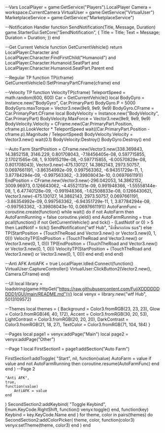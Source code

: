  --Vars
 LocalPlayer = game:GetService("Players").LocalPlayer
 Camera = workspace.CurrentCamera
 VirtualUser = game:GetService("VirtualUser")
 MarketplaceService = game:GetService("MarketplaceService")


 --Notification Handler
function SendNotification(Title, Message, Duration)
    game.StarterGui:SetCore("SendNotification", {
        Title = Title;
        Text = Message;
        Duration = Duration;
    })
end


 --Get Current Vehicle
 function GetCurrentVehicle()
     return LocalPlayer.Character and LocalPlayer.Character:FindFirstChild("Humanoid") and LocalPlayer.Character.Humanoid.SeatPart and LocalPlayer.Character.Humanoid.SeatPart.Parent
 end
 
 --Regular TP
 function TP(cframe)
     GetCurrentVehicle():SetPrimaryPartCFrame(cframe)
 end
 
 --Velocity TP
 function VelocityTP(cframe)
     TeleportSpeed = math.random(600, 600)
     Car = GetCurrentVehicle()
     local BodyGyro = Instance.new("BodyGyro", Car.PrimaryPart)
     BodyGyro.P = 5000
     BodyGyro.maxTorque = Vector3.new(9e9, 9e9, 9e9)
     BodyGyro.CFrame = Car.PrimaryPart.CFrame
     local BodyVelocity = Instance.new("BodyVelocity", Car.PrimaryPart)
     BodyVelocity.MaxForce = Vector3.new(9e9, 9e9, 9e9)
     BodyVelocity.Velocity = CFrame.new(Car.PrimaryPart.Position, cframe.p).LookVector * TeleportSpeed
     wait((Car.PrimaryPart.Position - cframe.p).Magnitude / TeleportSpeed)
     BodyVelocity.Velocity = Vector3.new()
     wait(0.1)
     BodyVelocity:Destroy()
     BodyGyro:Destroy()
 end
 
 --Auto Farm
 StartPosition = CFrame.new(Vector3.new(338.369843, 14.3852158, 3146.229, 0.801708043, -7.18456405e-08, 0.597715855, 2.17021565e-08, 1, 9.10915219e-08, -0.597715855, -6.00570829e-08, 0.801708043), Vector3.new(-475.130127, 14.3862143, 2973.50757, 0.0697661191, -3.86354992e-09, 0.997563362, -6.94351729e-11, 1, 3.87784294e-09, -0.997563362, -3.39808043e-10, 0.0697661191))
EndPosition = CFrame.new(Vector3.new(-296.042053, 14.3862152, 3009.96973, 0.126643062, -4.45521131e-09, 0.991948366, -1.55558144e-08, 1, 6.47740128e-09, -0.991948366, -1.62508833e-08, 0.126643062), Vector3.new(-475.130127, 14.3862143, 2973.50757, 0.0697661191, -3.86354992e-09, 0.997563362, -6.94351729e-11, 1, 3.87784294e-09, -0.997563362, -3.39808043e-10, 0.0697661191))
AutoFarmFunc = coroutine.create(function()
    while wait() do
        if not AutoFarm then
            AutoFarmRunning = false
            coroutine.yield()
        end
        AutoFarmRunning = true
        pcall(function()
            if not GetCurrentVehicle() and tick() - (LastNotif or 0) > 5 then
                LastNotif = tick()
                SendNotification("wtf Hub", "มึงขึ้นรถก่อน sus")
            else
                TP(StartPosition + (TouchTheRoad and Vector3.new() or Vector3.new(0, 1, 0)))
                VelocityTP(EndPosition + (TouchTheRoad and Vector3.new() or Vector3.new(0, 1, 0)))
                TP(EndPosition + (TouchTheRoad and Vector3.new() or Vector3.new(0, 1, 0)))
                VelocityTP(StartPosition + (TouchTheRoad and Vector3.new() or Vector3.new(0, 1, 0)))
            end
        end)
    end
end)
 
 --Anti AFK
 AntiAFK = true
 LocalPlayer.Idled:Connect(function()
     VirtualUser:CaptureController()
     VirtualUser:ClickButton2(Vector2.new(), Camera.CFrame)
 end)
 
 --UI
local library = loadstring(game:HttpGet("https://raw.githubusercontent.com/FujiXDDDDDDDDD1/GUI/main/README.md"))()
local venyx = library.new("wtf Hub", 5013109572)

--Themes
local themes = {
    Background = Color3.fromRGB(23, 23, 23),
    Glow = Color3.fromRGB(46, 40, 172),
    Accent = Color3.fromRGB(30, 20, 53),
    LightContrast = Color3.fromRGB(20, 20, 20),
    DarkContrast = Color3.fromRGB(21, 18, 27),
    TextColor = Color3.fromRGB(71, 104, 184)
}

--Pages
local page1 = venyx:addPage("Main")
local page2 = venyx:addPage("Other")

--Page 1
local FirstSection1 = page1:addSection("Auto Farm")

FirstSection1:addToggle(
    "Start",
    nil,
    function(value)
        AutoFarm = value
        if value and not AutoFarmRunning then
            coroutine.resume(AutoFarmFunc)
        end
    end
)
--Page 2

    "Anti AFK",
    true,
    function(value)
        AntiAFK = value
    end
)
SecondSection2:addKeybind(
    "Toggle Keybind",
    Enum.KeyCode.RightShift,
    function()
        venyx:toggle()
    end,
    function(key)
        Keybind = key.KeyCode.Name
    end
)
for theme, color in pairs(themes) do
    SecondSection2:addColorPicker(
        theme,
        color,
        function(color3)
            venyx:setTheme(theme, color3)
        end
    )
end


